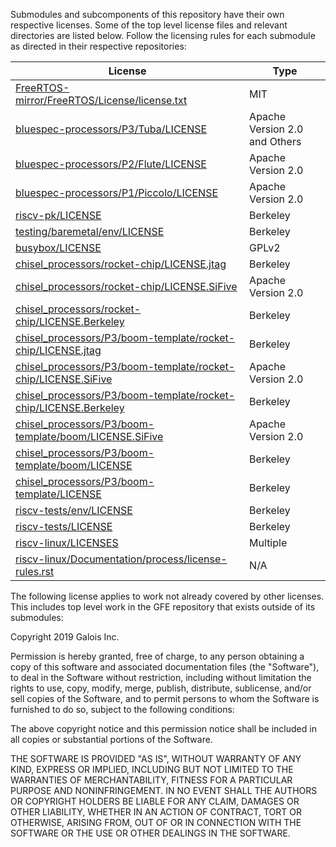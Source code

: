 Submodules and subcomponents of this repository have their own respective licenses. Some of the top level license files and relevant directories are listed below. Follow the licensing rules for each submodule as directed in their respective repositories:

| License | Type |
| ------- | ---- |
| [FreeRTOS-mirror/FreeRTOS/License/license.txt](https://gitlab-ext.galois.com/ssith/FreeRTOS-mirror/blob/master/FreeRTOS/License/license.txt) | MIT |
| [bluespec-processors/P3/Tuba/LICENSE](https://github.com/bluespec/Toooba/blob/master/LICENSE) | Apache Version 2.0 and Others |
| [bluespec-processors/P2/Flute/LICENSE](https://github.com/bluespec/Flute/blob/master/LICENSE) | Apache Version 2.0 |
| [bluespec-processors/P1/Piccolo/LICENSE](https://github.com/bluespec/Piccolo/blob/master/LICENSE) | Apache Version 2.0 |
| [riscv-pk/LICENSE](https://gitlab-ext.galois.com/ssith/riscv-pk/blob/master/LICENSE) | Berkeley |
| [testing/baremetal/env/LICENSE](https://gitlab-ext.galois.com/ssith/gfe/blob/master/testing/baremetal/env/LICENSE) | Berkeley |
| [busybox/LICENSE](https://github.com/mirror/busybox/blob/master/LICENSE) | GPLv2 |
| [chisel_processors/rocket-chip/LICENSE.jtag](https://gitlab-ext.galois.com/ssith/rocket-chip/blob/ssith-p1/LICENSE.jtag) | Berkeley |
| [chisel_processors/rocket-chip/LICENSE.SiFive](https://gitlab-ext.galois.com/ssith/rocket-chip/blob/ssith-p1/LICENSE.SiFive) | Apache Version 2.0 |
| [chisel_processors/rocket-chip/LICENSE.Berkeley](https://gitlab-ext.galois.com/ssith/rocket-chip/blob/ssith-p1/LICENSE.Berkeley) | Berkeley |
| [chisel_processors/P3/boom-template/rocket-chip/LICENSE.jtag](https://github.com/chipsalliance/rocket-chip/blob/master/LICENSE.jtag) | Berkeley |
| [chisel_processors/P3/boom-template/rocket-chip/LICENSE.SiFive](https://github.com/chipsalliance/rocket-chip/blob/master/LICENSE.SiFive) | Apache Version 2.0 |
| [chisel_processors/P3/boom-template/rocket-chip/LICENSE.Berkeley](https://github.com/chipsalliance/rocket-chip/blob/master/LICENSE.Berkeley) | Berkeley |
| [chisel_processors/P3/boom-template/boom/LICENSE.SiFive](https://gitlab-ext.galois.com/ssith/riscv-boom/blob/master/LICENSE.SiFive) | Apache Version 2.0 |
| [chisel_processors/P3/boom-template/boom/LICENSE](https://gitlab-ext.galois.com/ssith/riscv-boom/blob/master/LICENSE) | Berkeley |
| [chisel_processors/P3/boom-template/LICENSE](https://gitlab-ext.galois.com/ssith/boom-template/blob/master/LICENSE) | Berkeley |
| [riscv-tests/env/LICENSE](https://github.com/riscv/riscv-test-env/blob/master/LICENSE) | Berkeley |
| [riscv-tests/LICENSE](https://gitlab-ext.galois.com/ssith/riscv-tests/blob/master/LICENSE) | Berkeley |
| [riscv-linux/LICENSES](https://gitlab-ext.galois.com/ssith/riscv-linux/tree/riscv-linux-4.20/LICENSES) | Multiple |
| [riscv-linux/Documentation/process/license-rules.rst](https://gitlab-ext.galois.com/ssith/riscv-linux/blob/riscv-linux-4.20/Documentation/process/license-rules.rst) | N/A |

The following license applies to work not already covered by other licenses. This includes top level work in the GFE repository that exists outside of its submodules:

Copyright 2019 Galois Inc.

Permission is hereby granted, free of charge, to any person obtaining a copy of this software and associated documentation files (the "Software"), to deal in the Software without restriction, including without limitation the rights to use, copy, modify, merge, publish, distribute, sublicense, and/or sell copies of the Software, and to permit persons to whom the Software is furnished to do so, subject to the following conditions:

The above copyright notice and this permission notice shall be included in all copies or substantial portions of the Software.

THE SOFTWARE IS PROVIDED "AS IS", WITHOUT WARRANTY OF ANY KIND, EXPRESS OR IMPLIED, INCLUDING BUT NOT LIMITED TO THE WARRANTIES OF MERCHANTABILITY, FITNESS FOR A PARTICULAR PURPOSE AND NONINFRINGEMENT. IN NO EVENT SHALL THE AUTHORS OR COPYRIGHT HOLDERS BE LIABLE FOR ANY CLAIM, DAMAGES OR OTHER LIABILITY, WHETHER IN AN ACTION OF CONTRACT, TORT OR OTHERWISE, ARISING FROM, OUT OF OR IN CONNECTION WITH THE SOFTWARE OR THE USE OR OTHER DEALINGS IN THE SOFTWARE.

